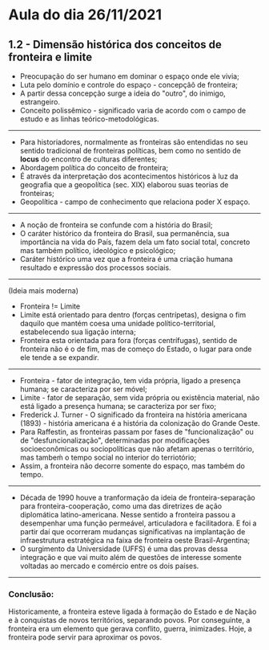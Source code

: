 # Aula do dia 26/11/2021

## 1.2 - Dimensão histórica dos conceitos de fronteira e limite

- Preocupação do ser humano em dominar o espaço onde ele vivia;
- Luta pelo domínio e controle do espaço - concepçãõ de fronteira;
- A partir dessa concepção surge a ideia do "outro", do inimigo, estrangeiro.
- Conceito polissêmico - significado varia de acordo com o campo de estudo e as linhas teórico-metodológicas.
---
- Para historiadores, normalmente as fronteiras são entendidas no seu sentido tradicional de fronteiras políticas, bem como no sentido de __locus__ do encontro de culturas diferentes;
- Abordagem política do conceito de fronteira;
- É através da interpretação dos acontecimentos históricos à luz da geografia que a geopolítica (sec. XIX) elaborou suas teorias de fronteiras;
- Geopolítica - campo de conhecimento que relaciona poder X espaço.
---
- A noção de fronteira se confunde com a história do Brasil;
- O caráter histórico da fronteira do Brasil, sua permanência, sua importância na vida do País, fazem dela um fato social total, concreto mas também político, ideológico e psicológico;
- Caráter histórico uma vez que a fronteira é uma criação humana resultado e expressão dos processos sociais.
---
(Ideia mais moderna)
- Fronteira != Limite
- Limite está orientado para dentro (forças centrípetas), designa o fim daquilo que mantém coesa uma unidade político-territorial, estabelecendo sua ligação interna;
- Fronteira esta orientada para fora (forças centrífugas), sentido de fronteira não é o de fim, mas de começo do Estado, o lugar para onde ele tende a se expandir.
---
- Fronteira - fator de integração, tem vida própria, ligado a presença humana; se caracteriza por ser móvel;
- Limite - fator de separação, sem vida própria ou existência material, não está ligado a presença humana; se caracteriza por ser fixo;
- Frederick J. Turner - O significado da fronteira na história americana (1893) - história americana é a história da colonização do Grande Oeste.
- Para Raffestin, as fronteiras passam por fases de "funcionalização" ou de "desfuncionalização", determinadas por modificações socioeconômicas ou sociopolíticas que não afetam apenas o território, mas tambeḿ o tempo social no interior do terriotório;
- Assim, a fronteira não decorre somente do espaço, mas também do tempo.
---
- Década de 1990 houve a tranformação da ideia de fronteira-separação para fronteira-cooperação, como uma das diretrizes de ação diplomática latino-americana. Nesse sentido a fronteira passou a desempenhar uma função permeável, articuladora e facilitadora. E foi a partir daí que ocorreram mudanças significativas na implantação de infraestrutura estratégica na faixa de fronteira oeste Brasil-Argentina;
- O surgimento da Universidade (UFFS) é uma das provas dessa integração e que vai muito além de questões de interesse somente voltadas ao mercado e comércio entre os dois países.
---
### Conclusão:
Historicamente, a fronteira esteve ligada à formação do Estado e de Nação e à conquistas de novos territórios, separando povos.
Por conseguinte, a fronteira era um elemento que gerava conflito, guerra, inimizades.
Hoje, a fronteira pode servir para aproximar os povos.